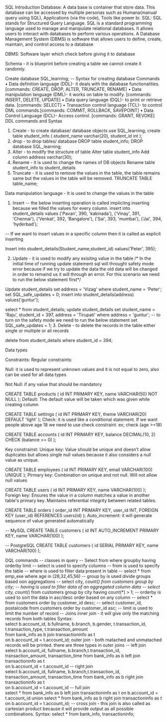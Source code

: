 SQL Introduction
Database: A data base is container that store data. This database can be accessed by multiple personas such as Humana(manual query using SQL), Applications (via the code), Tools like power bi.
SQL: SQL stands for Structured Query Language. SQL is a standard programming language used to manage and manipulate relational databases. It allows users to interact with databases to perform various operations.
A Database Management System (DBMS) is software that allows users to define, create, maintain, and control access to a database
 
DBMS: Software layer which check before giving it to database 
 
 
Schema - it is blueprint before creating a table we cannot create it randomly.


Create database SQL_learning; -- Syntax for creating database
Commands
•	Data definition language (DDL)- it deals with the database functionalities. [commands: CREATE, DROP, ALTER, TRUNCATE, RENAME]
•	Data manipulation language (DML)- it works on table to modify. [commands: INSERT, DELETE, UPDATE]
•	Data query language (DQL)- to print or retrieve data. [commands: SELECT]
•	Transaction control language (TCL)- to control DML commands.[commands: COMMIT, ROLLBACK, SAVEPOINT]
•	Data Control Language (DCL)- Access control. [commands: GRANT, REVOKE]
DDL commands and Syntax
1. Create -  to create database/ database objects
use SQL_learning;
create table student_info
 (
 student_name varchar(20),
 student_id int
 );
2. drop - to drop tables/ database
DROP table student_info;
DROP database SQL_learning;
3. Alter - to modify the structure of table
Alter table student_info
Add column address 
varchar(30);
4. Rename - it is used to change the names of DB objects
Rename table student_info to student_details
5. Truncate - it is used to remove the values in the table, the table remains same but the values in the table will be removed.
TRUNCATE TABLE table_name;

Data manipulation language - It is used to change the values in the table
1. Insert
-- the below inserting operation is called implicitng inserting because we filled the values for every column.
insert into student_details values ('Pavan', 390, 'kakinada'),
('Vinay', 391, 'Chennai'),
('Venkat', 392, 'Bangalore'),
('Sai', 393, 'mumbai'),
('Jai', 394, 'hyderbad');

-- If we want to insert values in a specific column then it is called as explicit inserting

Insert into student_details(Student_name,student_id) values('Peter', 395);

2. Update - it is used to modify any exisitng value in the table 
/* In the initial time of running update statement sql will throught safety mode error because if we try to update the data
the old data will be changed in order to remaind us it will through  an error. For this scenario we need to run the below statement first*/

Update student_details set address =  'Vizag' where student_name = 'Peter';
set SQL_safe_updates = 0;
insert into student_details(address) values('guntur');

select * from student_details;
update student_details set student_name = 'Raju', student_id = 397, address = 'Tirupati' where address = 'guntur';
-- to turn on the safety mode we need to run the below statement
set SQL_safe_updates = 1;
3. Delete - to delete the records in the table either single or multiple or all records

delete from student_details where student_id = 394;

Data types


Constraints:
Regular constraints:  

Null: it is used to represent unknown values and it is not equal to zero, also can be used for all data types


Not Null: if any value that should be mandatory 

CREATE TABLE products (
    id INT PRIMARY KEY,
    name VARCHAR(50) NOT NULL
);
Default: The default value will be taken which was given while creating column

CREATE TABLE settings (
    id INT PRIMARY KEY,
    theme VARCHAR(20) DEFAULT 'light'
);
Check: it is used like a conditional statement. If we want people above age 18 we need to use check constraint.
ex; check (age >=18)

CREATE TABLE accounts (
    id INT PRIMARY KEY,
    balance DECIMAL(10, 2) CHECK (balance >= 0)
);

Key constrainst:
Unique key: Value should be unique and doesn’t allow duplicates but allows single null values because it also considers a null value as unique.

CREATE TABLE employees (
    id INT PRIMARY KEY,
    email VARCHAR(100) UNIQUE
);
Pirmary key: Combination on unique and not null. Will not allow null values

CREATE TABLE users (
    id INT PRIMARY KEY,
    name VARCHAR(100)
);
Foreign key: Ensures the value in a column matches a value in another table's primary key.  Maintains referential integrity between related tables.

CREATE TABLE orders (
    order_id INT PRIMARY KEY,
    user_id INT,
    FOREIGN KEY (user_id) REFERENCES users(id)
);
Auto_increment: it will generate sequence of value generated automatically

-- MySQL
CREATE TABLE customers (
    id INT AUTO_INCREMENT PRIMARY KEY,
    name VARCHAR(100)
);

-- PostgreSQL
CREATE TABLE customers (
    id SERIAL PRIMARY KEY,
    name VARCHAR(100)
);

DQL commands -- classes in query  -- Select from where groupby having orderby limit -- select is used to specify columns -- from is used to specify the table -- where is used to filter data present in table -- select * from emp_exe where age in (28,32,45,56) -- group by is used divide groups based oon aggregations -- select city, count(*) from customers group by city; -- having is used to filter data of an aggregated column data -- select city, count(*) from customers group by city having count(*) > 1; -- orderby is used to sort the data in asc/desc order based on any column  -- select * from customers order by customer_id desc; -- select  customer_id, postalcode from customers order by customer_id asc; -- limit is used to limit the number of record -- Joins 
inner join - it will give only the matching records from both tables 
Syntax:  
select b.account_id, b.fullname, b.branch, b.gender, t.transaction_id, t.transaction_type, 
t.transaction_amount  
from bank_info as b join transactioninfo as t  
on b.account_id = t.account_id; 
outer join - both matached and unmatached records will be printed. there are three types in 
outer joins -- left join  
select b.account_id, fullname, b.branch,t.transaction_id, transaction_amount, 
transaction_time 
from bank_info as b left join transactioninfo as t  
on b.account_id = t.account_id -- right join  
select b.account_id, fullname, b.branch,t.transaction_id, transaction_amount, 
transaction_time 
from bank_info as b right join transactioninfo as t  
on b.account_id = t.account_id -- full join  
select * from bank_info as b left join transactioninfo as t on b.account_id = t.account_id 
union 
select * from bank_info as b right join transactioninfo as t on b.account_id = t.account_id; 
 -- cross join - this join is also called as cartesian product because it will provide output as all 
possible combinations. 
Syntax: 
select * from bank_info, transactioninfo;

